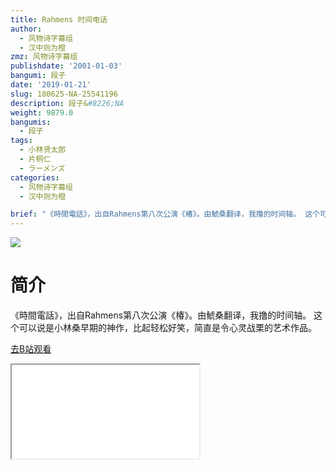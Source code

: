 ```yaml
---
title: Rahmens 时间电话
author:
  - 风物诗字幕组
  - 汉中则为橙
zmz: 风物诗字幕组
publishdate: '2001-01-03'
bangumi: 段子
date: '2019-01-21'
slug: 180625-NA-25541196
description: 段子&#8226;NA
weight: 9879.0
bangumis:
  - 段子
tags:
  - 小林贤太郎
  - 片桐仁
  - ラーメンズ
categories:
  - 风物诗字幕组
  - 汉中则为橙

brief: "《時間電話》，出自Rahmens第八次公演《椿》。由鯱桑翻译，我撸的时间轴。 这个可以说是小林桑早期的神作，比起轻松好笑，简直是令心灵战栗的艺术作品。"
---
```

![](https://i.imgur.com/hxxl3Rg.jpg)
# 简介  
《時間電話》，出自Rahmens第八次公演《椿》。由鯱桑翻译，我撸的时间轴。
这个可以说是小林桑早期的神作，比起轻松好笑，简直是令心灵战栗的艺术作品。  

[去B站观看](https://www.bilibili.com/video/av25541196/)
<div class ="resp-container"><iframe class="testiframe" src="//player.bilibili.com/player.html?aid=25541196"", scrolling="no", allowfullscreen="true" > </iframe></div> 
